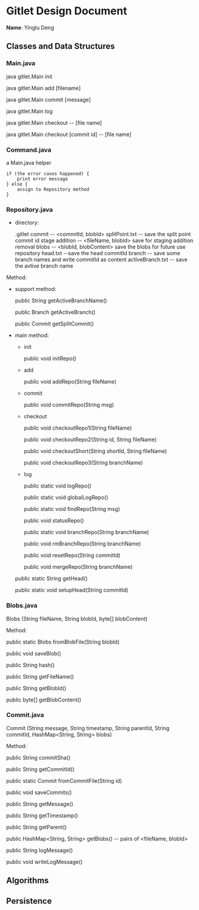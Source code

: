 # Gitlet Design Document

**Name**: Yinglu Deng

## Classes and Data Structures

### Main.java
java gitlet.Main init

java gitlet.Main add [filename]

java gitlet.Main commit [message]

java gitlet.Main log

java gitlet.Main checkout -- [file name]

java gitlet.Main checkout [commit id] -- [file name]

### Command.java
a Main.java helper

    if (the error cases happened) {
        print error message
    } else {
        assign to Repository method
    }

### Repository.java
* directory:


    .gitlet
        commit -- <commitId, blobId>
        splitPoint.txt -- save the split point commit id
        stage
            addition -- <fileName, blobId> save for staging addition
            removal
        blobs -- <blobId, blobContent> save the blobs for future use
        repository
        head.txt --save the head commitId
        branch -- save some branch names and write commitId as content
        activeBranch.txt -- save the avtive branch name
        

Method:

* support method:
 
  public String getActiveBranchName()
  
  public Branch getActiveBranch()
  
  public Commit getSplitCommit()


* main method:
  
    * init
  
        public void initRepo()

    * add

        public void addRepo(String fileName)

    * commit

        public void commitRepo(String msg)

    * checkout
    
        public void checkoutRepo1(String fileName)
    
        public void checkoutRepo2(String id, String fileName)
    
        public void checkoutShort(String shortId, String fileName)
    
        public void checkoutRepo3(String branchName)
    
    * log
    
        public static void logRepo()

        public static void globalLogRepo()

        public static void findRepo(String msg)
        
        public void statusRepo()
        
        public static void branchRepo(String branchName)
        
        public void rmBranchRepo(String branchName)
        
        public void resetRepo(String commitId)
        
        public void mergeRepo(String branchName)

    public static String getHead()
    
    public static void setupHead(String commitId)
 
### Blobs.java
Blobs (String fileName, String blobId, byte[] blobContent)

Method:

public static Blobs fromBlobFile(String blobId)

public void saveBlob()

public String hash()

public String getFileName()

public String getBlobId()

public byte[] getBlobContent()

### Commit.java
Commit (String message, String timestamp, String parentId, String commitId, HashMap<String, String> blobs)

Method:

public String commitSha()

public String getCommitId()

public static Commit fromCommitFile(String id)

public void saveCommits()

public String getMessage()

public String getTimestamp()

public String getParent()


public HashMap<String, String> getBlobs() -- pairs of <fileName, blobId>



public String logMessage()

public void writeLogMessage()

## Algorithms

## Persistence

